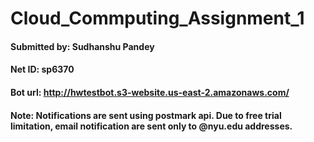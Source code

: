 # Cloud_Commputing_Assignment_1
#### Submitted by: Sudhanshu Pandey
#### Net ID: sp6370
#### Bot url: http://hwtestbot.s3-website.us-east-2.amazonaws.com/

#### Note: Notifications are sent using postmark api. Due to free trial limitation, email notification are sent only to @nyu.edu addresses.
